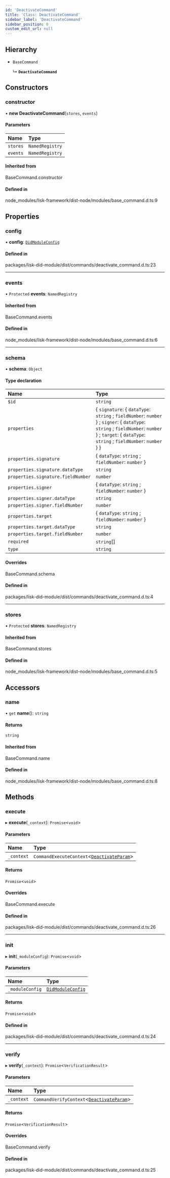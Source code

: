 ```yaml
---
id: 'DeactivateCommand'
title: 'Class: DeactivateCommand'
sidebar_label: 'DeactivateCommand'
sidebar_position: 0
custom_edit_url: null
---
```


## Hierarchy

- `BaseCommand`

  ↳ **`DeactivateCommand`**

## Constructors

### constructor

• **new DeactivateCommand**(`stores`, `events`)

#### Parameters

| Name     | Type            |
| :------- | :-------------- |
| `stores` | `NamedRegistry` |
| `events` | `NamedRegistry` |

#### Inherited from

BaseCommand.constructor

#### Defined in

node_modules/lisk-framework/dist-node/modules/base_command.d.ts:9

## Properties

### config

• **config**: [`DidModuleConfig`](../interfaces/did.DidModuleConfig.md)

#### Defined in

packages/lisk-did-module/dist/commands/deactivate_command.d.ts:23

---

### events

• `Protected` **events**: `NamedRegistry`

#### Inherited from

BaseCommand.events

#### Defined in

node_modules/lisk-framework/dist-node/modules/base_command.d.ts:6

---

### schema

• **schema**: `Object`

#### Type declaration

| Name                               | Type                                                                                                                                                                                              |
| :--------------------------------- | :------------------------------------------------------------------------------------------------------------------------------------------------------------------------------------------------ |
| `$id`                              | `string`                                                                                                                                                                                          |
| `properties`                       | { `signature`: { `dataType`: `string` ; `fieldNumber`: `number` } ; `signer`: { `dataType`: `string` ; `fieldNumber`: `number` } ; `target`: { `dataType`: `string` ; `fieldNumber`: `number` } } |
| `properties.signature`             | { `dataType`: `string` ; `fieldNumber`: `number` }                                                                                                                                                |
| `properties.signature.dataType`    | `string`                                                                                                                                                                                          |
| `properties.signature.fieldNumber` | `number`                                                                                                                                                                                          |
| `properties.signer`                | { `dataType`: `string` ; `fieldNumber`: `number` }                                                                                                                                                |
| `properties.signer.dataType`       | `string`                                                                                                                                                                                          |
| `properties.signer.fieldNumber`    | `number`                                                                                                                                                                                          |
| `properties.target`                | { `dataType`: `string` ; `fieldNumber`: `number` }                                                                                                                                                |
| `properties.target.dataType`       | `string`                                                                                                                                                                                          |
| `properties.target.fieldNumber`    | `number`                                                                                                                                                                                          |
| `required`                         | `string`[]                                                                                                                                                                                        |
| `type`                             | `string`                                                                                                                                                                                          |

#### Overrides

BaseCommand.schema

#### Defined in

packages/lisk-did-module/dist/commands/deactivate_command.d.ts:4

---

### stores

• `Protected` **stores**: `NamedRegistry`

#### Inherited from

BaseCommand.stores

#### Defined in

node_modules/lisk-framework/dist-node/modules/base_command.d.ts:5

## Accessors

### name

• `get` **name**(): `string`

#### Returns

`string`

#### Inherited from

BaseCommand.name

#### Defined in

node_modules/lisk-framework/dist-node/modules/base_command.d.ts:8

## Methods

### execute

▸ **execute**(`_context`): `Promise`<`void`\>

#### Parameters

| Name       | Type                                                                                |
| :--------- | :---------------------------------------------------------------------------------- |
| `_context` | `CommandExecuteContext`<[`DeactivateParam`](../interfaces/did.DeactivateParam.md)\> |

#### Returns

`Promise`<`void`\>

#### Overrides

BaseCommand.execute

#### Defined in

packages/lisk-did-module/dist/commands/deactivate_command.d.ts:26

---

### init

▸ **init**(`_moduleConfig`): `Promise`<`void`\>

#### Parameters

| Name            | Type                                                      |
| :-------------- | :-------------------------------------------------------- |
| `_moduleConfig` | [`DidModuleConfig`](../interfaces/did.DidModuleConfig.md) |

#### Returns

`Promise`<`void`\>

#### Defined in

packages/lisk-did-module/dist/commands/deactivate_command.d.ts:24

---

### verify

▸ **verify**(`_context`): `Promise`<`VerificationResult`\>

#### Parameters

| Name       | Type                                                                               |
| :--------- | :--------------------------------------------------------------------------------- |
| `_context` | `CommandVerifyContext`<[`DeactivateParam`](../interfaces/did.DeactivateParam.md)\> |

#### Returns

`Promise`<`VerificationResult`\>

#### Overrides

BaseCommand.verify

#### Defined in

packages/lisk-did-module/dist/commands/deactivate_command.d.ts:25

